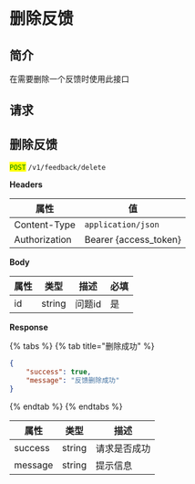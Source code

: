 # 删除反馈

## 简介

在需要删除一个反馈时使用此接口

## &#x20;请求

## 删除反馈

<mark style="color:green;">`POST`</mark> `/v1/feedback/delete`

**Headers**

| 属性            | 值                      |
| ------------- | ---------------------- |
| Content-Type  | `application/json`     |
| Authorization | Bearer {access\_token} |

**Body**

| 属性 | 类型     | 描述   | 必填 |
| -- | ------ | ---- | -- |
| id | string | 问题id | 是  |

**Response**

{% tabs %}
{% tab title="删除成功" %}
```json
{
	"success": true,
	"message": "反馈删除成功"
}
```
{% endtab %}
{% endtabs %}

| 属性      | 类型     | 描述     |
| ------- | ------ | ------ |
| success | string | 请求是否成功 |
| message | string | 提示信息   |
